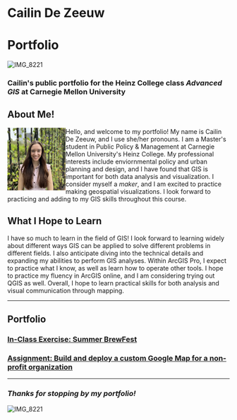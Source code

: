 # Cailin De Zeeuw
# Portfolio

![IMG_8221](https://user-images.githubusercontent.com/117120584/206813422-e2f5be08-df1e-4d47-9bef-91f8a506f38c.jpg)

### Cailin's public portfolio for the Heinz College class *Advanced GIS* at Carnegie Mellon University

## About Me!
<img align="left" width="132" height="142" src="headshot2.jpg">

Hello, and welcome to my portfolio! My name is Cailin De Zeeuw, and I use she/her pronouns. I am a Master's student in Public Policy & Management at Carnegie Mellon University's Heinz College. My professional interests include enviornmental policy and urban planning and design, and I have found that GIS is important for both data analysis and visualization. I consider myself a *maker*, and I am excited to practice making geospatial visualizations. I look forward to practicing and adding to my GIS skills throughout this course.  

## What I Hope to Learn
I have so much to learn in the field of GIS! I look forward to learning widely about different ways GIS can be applied to solve different problems in different fields. I also anticipate diving into the technical details and expanding my abilities to perform GIS analyses. Within ArcGIS Pro, I expect to practice what I know, as well as learn how to operate other tools. I hope to practice my fluency in ArcGIS online, and I am considering trying out QGIS as well. Overall, I hope to learn practical skills for both analysis and visual communication through mapping.


---
## Portfolio
### [In-Class Exercise: Summer BrewFest](https://cailindz.github.io/GIS_Portfolio/summerbrew.html)
### [Assignment: Build and deploy a custom Google Map for a non-profit organization](https://cailindz.github.io/GIS_Portfolio/custom_google_map.html)


---

### *Thanks for stopping by my portfolio!* 

![IMG_8221](https://user-images.githubusercontent.com/117120584/206813102-de15cc89-7534-4eea-9e4d-60f64a3a5ce8.jpg)
